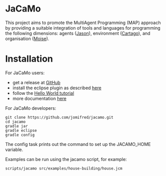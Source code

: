 # JaCaMo

This project aims to promote the MultiAgent Programming (MAP) approach by providing a suitable integration of tools and languages for programming the following dimensions: agents ([Jason](http://jason.sf.net)), environment ([Cartago](http://cartago.sourceforge.net/)), and organisation ([Moise](http://moise.sf.net)).

# Installation

For JaCaMo users:

- get a release at [GitHub](https://github.com/jomifred/jacamo/releases) 
- install the eclipse plugin as described [here](http://jacamo.sourceforge.net/eclipseplugin/tutorial)
- follow the [Hello World tutorial](http://jacamo.sourceforge.net/tutorial/hello-world)
- more documentation [here](http://jacamo.sf.net)
	
For JaCaMo developers:

	git clone https://github.com/jomifred/jacamo.git
	cd jacamo
	gradle jar
	gradle eclipse
	gradle config
	
The config task prints out the command to set up the JACAMO_HOME variable.
	
Examples can be run using the jacamo script, for example:

	scripts/jacamo src/examples/house-building/house.jcm

